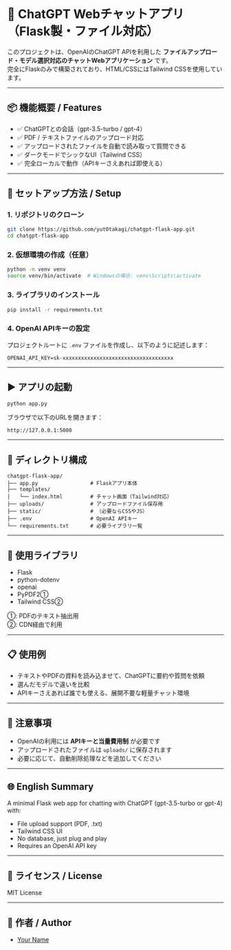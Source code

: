 # 🧠 ChatGPT Webチャットアプリ（Flask製・ファイル対応）

このプロジェクトは、OpenAIのChatGPT APIを利用した **ファイルアップロード・モデル選択対応のチャットWebアプリケーション** です。  
完全にFlaskのみで構築されており、HTML/CSSにはTailwind CSSを使用しています。

---

## 📦 機能概要 / Features

- ✅ ChatGPTとの会話（gpt-3.5-turbo / gpt-4）
- ✅ PDF / テキストファイルのアップロード対応
- ✅ アップロードされたファイルを自動で読み取って質問できる
- ✅ ダークモードでシックなUI（Tailwind CSS）
- ✅ 完全ローカルで動作（APIキーさえあれば即使える）

---

## 🚀 セットアップ方法 / Setup

### 1. リポジトリのクローン

```bash
git clone https://github.com/yut0takagi/chatgpt-flask-app.git
cd chatgpt-flask-app
```

### 2. 仮想環境の作成（任意）

```bash
python -m venv venv
source venv/bin/activate  # Windowsの場合: venv\Scripts\activate
```

### 3. ライブラリのインストール

```bash
pip install -r requirements.txt
```

### 4. OpenAI APIキーの設定

プロジェクトルートに `.env` ファイルを作成し、以下のように記述します：

```env
OPENAI_API_KEY=sk-xxxxxxxxxxxxxxxxxxxxxxxxxxxxxxxxxxxx
```

---

## ▶️ アプリの起動

```bash
python app.py
```

ブラウザで以下のURLを開きます：

```
http://127.0.0.1:5000
```

---

## 📁 ディレクトリ構成

```
chatgpt-flask-app/
├── app.py                 # Flaskアプリ本体
├── templates/
│   └── index.html         # チャット画面（Tailwind対応）
├── uploads/               # アップロードファイル保存用
├── static/                # （必要ならCSSやJS）
├── .env                   # OpenAI APIキー
└── requirements.txt       # 必要ライブラリ一覧
```

---

## 📝 使用ライブラリ

- Flask
- python-dotenv
- openai
- PyPDF2①
- Tailwind CSS②

①: PDFのテキスト抽出用  
②: CDN経由で利用

---

## 📋 使用例

- テキストやPDFの資料を読み込ませて、ChatGPTに要約や質問を依頼
- 選んだモデルで違いを比較
- APIキーさえあれば誰でも使える、展開不要な軽量チャット環境

---

## 🔐 注意事項

- OpenAIの利用には **APIキーと当量費用制** が必要です
- アップロードされたファイルは `uploads/` に保存されます
- 必要に応じて、自動削除処理などを追加してください

---

## 🌐 English Summary

A minimal Flask web app for chatting with ChatGPT (gpt-3.5-turbo or gpt-4) with:

- File upload support (PDF, .txt)
- Tailwind CSS UI
- No database, just plug and play
- Requires an OpenAI API key

---

## 🤝 ライセンス / License

MIT License

---

## 💠 作者 / Author

- [Your Name](https://github.com/your-username)

